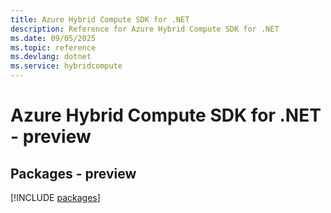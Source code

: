 ```yaml
---
title: Azure Hybrid Compute SDK for .NET
description: Reference for Azure Hybrid Compute SDK for .NET
ms.date: 09/05/2025
ms.topic: reference
ms.devlang: dotnet
ms.service: hybridcompute
---
```

# Azure Hybrid Compute SDK for .NET - preview
## Packages - preview
[!INCLUDE [packages](hybrid-compute-index.md)]